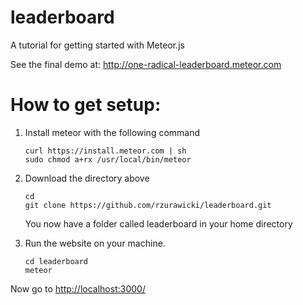 leaderboard
===========

A tutorial for getting started with Meteor.js

See the final demo at: <http://one-radical-leaderboard.meteor.com>

# How to get setup:

1. Install meteor with the following command

    ```
    curl https://install.meteor.com | sh
    sudo chmod a+rx /usr/local/bin/meteor
    ```


2. Download the directory above 

    ```
    cd
    git clone https://github.com/rzurawicki/leaderboard.git
    ```
    
    You now have a folder called leaderboard in your home directory

3. Run the website on your machine.

    ```
    cd leaderboard
    meteor
    ```
    
Now go to <http://localhost:3000/>

